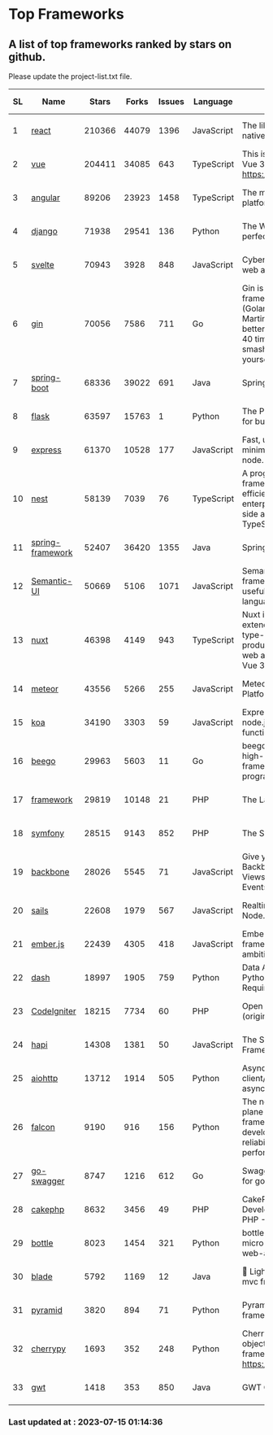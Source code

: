 # Top Frameworks
## A list of top frameworks ranked by stars on github.  
Please update the project-list.txt file.

| SL| Name  | Stars| Forks| Issues | Language | Description | Last Commit |
| --| ------| -----| ---- | ------ | -------- | ----------- | ----------- |
| 1 | [react](https://github.com/facebook/react) | 210366 | 44079 | 1396 | JavaScript | The library for web and native user interfaces | 2023-07-13 13:13:19 |
| 2 | [vue](https://github.com/vuejs/vue) | 204411 | 34085 | 643 | TypeScript | This is the repo for Vue 2. For Vue 3, go to https://github.com/vuejs/core | 2023-04-27 09:43:19 |
| 3 | [angular](https://github.com/angular/angular) | 89206 | 23923 | 1458 | TypeScript | The modern web developer’s platform | 2023-07-14 21:03:46 |
| 4 | [django](https://github.com/django/django) | 71938 | 29541 | 136 | Python | The Web framework for perfectionists with deadlines. | 2023-07-14 10:05:30 |
| 5 | [svelte](https://github.com/sveltejs/svelte) | 70943 | 3928 | 848 | JavaScript | Cybernetically enhanced web apps | 2023-07-14 14:51:30 |
| 6 | [gin](https://github.com/gin-gonic/gin) | 70056 | 7586 | 711 | Go | Gin is a HTTP web framework written in Go (Golang). It features a Martini-like API with much better performance -- up to 40 times faster. If you need smashing performance, get yourself some Gin. | 2023-06-05 01:52:39 |
| 7 | [spring-boot](https://github.com/spring-projects/spring-boot) | 68336 | 39022 | 691 | Java | Spring Boot | 2023-07-14 18:57:27 |
| 8 | [flask](https://github.com/pallets/flask) | 63597 | 15763 | 1 | Python | The Python micro framework for building web applications. | 2023-07-01 16:24:20 |
| 9 | [express](https://github.com/expressjs/express) | 61370 | 10528 | 177 | JavaScript | Fast, unopinionated, minimalist web framework for node. | 2023-05-16 01:53:48 |
| 10 | [nest](https://github.com/nestjs/nest) | 58139 | 7039 | 76 | TypeScript | A progressive Node.js framework for building efficient, scalable, and enterprise-grade server-side applications with TypeScript/JavaScript 🚀 | 2023-07-13 07:07:55 |
| 11 | [spring-framework](https://github.com/spring-projects/spring-framework) | 52407 | 36420 | 1355 | Java | Spring Framework | 2023-07-14 14:44:26 |
| 12 | [Semantic-UI](https://github.com/Semantic-Org/Semantic-UI) | 50669 | 5106 | 1071 | JavaScript | Semantic is a UI component framework based around useful principles from natural language. | 2023-01-11 17:05:32 |
| 13 | [nuxt](https://github.com/nuxt/nuxt) | 46398 | 4149 | 943 | TypeScript | Nuxt is an intuitive and extendable way to create type-safe, performant and production-grade full-stack web apps and websites with Vue 3. | 2023-07-14 22:48:50 |
| 14 | [meteor](https://github.com/meteor/meteor) | 43556 | 5266 | 255 | JavaScript | Meteor, the JavaScript App Platform | 2023-07-07 13:34:54 |
| 15 | [koa](https://github.com/koajs/koa) | 34190 | 3303 | 59 | JavaScript | Expressive middleware for node.js using ES2017 async functions | 2023-05-17 07:50:49 |
| 16 | [beego](https://github.com/beego/beego) | 29963 | 5603 | 11 | Go | beego is an open-source, high-performance web framework for the Go programming language. | 2023-07-14 07:00:02 |
| 17 | [framework](https://github.com/laravel/framework) | 29819 | 10148 | 21 | PHP | The Laravel Framework. | 2023-07-13 13:58:18 |
| 18 | [symfony](https://github.com/symfony/symfony) | 28515 | 9143 | 852 | PHP | The Symfony PHP framework | 2023-07-13 15:27:13 |
| 19 | [backbone](https://github.com/jashkenas/backbone) | 28026 | 5545 | 71 | JavaScript | Give your JS App some Backbone with Models, Views, Collections, and Events | 2023-01-04 11:09:21 |
| 20 | [sails](https://github.com/balderdashy/sails) | 22608 | 1979 | 567 | JavaScript | Realtime MVC Framework for Node.js | 2023-07-07 20:49:06 |
| 21 | [ember.js](https://github.com/emberjs/ember.js) | 22439 | 4305 | 418 | JavaScript | Ember.js - A JavaScript framework for creating ambitious web applications | 2023-07-11 14:08:46 |
| 22 | [dash](https://github.com/plotly/dash) | 18997 | 1905 | 759 | Python | Data Apps & Dashboards for Python. No JavaScript Required. | 2023-07-13 21:37:17 |
| 23 | [CodeIgniter](https://github.com/bcit-ci/CodeIgniter) | 18215 | 7734 | 60 | PHP | Open Source PHP Framework (originally from EllisLab) | 2023-04-07 17:57:13 |
| 24 | [hapi](https://github.com/hapijs/hapi) | 14308 | 1381 | 50 | JavaScript | The Simple, Secure Framework Developers Trust | 2023-04-24 22:09:20 |
| 25 | [aiohttp](https://github.com/aio-libs/aiohttp) | 13712 | 1914 | 505 | Python | Asynchronous HTTP client/server framework for asyncio and Python | 2023-07-09 13:16:56 |
| 26 | [falcon](https://github.com/falconry/falcon) | 9190 | 916 | 156 | Python | The no-magic web data plane API and microservices framework for Python developers, with a focus on reliability, correctness, and performance at scale. | 2023-07-12 08:16:48 |
| 27 | [go-swagger](https://github.com/go-swagger/go-swagger) | 8747 | 1216 | 612 | Go | Swagger 2.0 implementation for go | 2023-07-01 05:17:38 |
| 28 | [cakephp](https://github.com/cakephp/cakephp) | 8632 | 3456 | 49 | PHP | CakePHP: The Rapid Development Framework for PHP - Official Repository | 2023-07-08 07:51:28 |
| 29 | [bottle](https://github.com/bottlepy/bottle) | 8023 | 1454 | 321 | Python | bottle.py is a fast and simple micro-framework for python web-applications. | 2022-09-05 15:24:52 |
| 30 | [blade](https://github.com/lets-blade/blade) | 5792 | 1169 | 12 | Java | :rocket: Lightning fast and elegant mvc framework for Java8 | 2023-06-16 05:18:49 |
| 31 | [pyramid](https://github.com/Pylons/pyramid) | 3820 | 894 | 71 | Python | Pyramid - A Python web framework | 2023-05-11 06:49:29 |
| 32 | [cherrypy](https://github.com/cherrypy/cherrypy) | 1693 | 352 | 248 | Python | CherryPy is a pythonic, object-oriented HTTP framework.      https://cherrypy.dev | 2023-05-04 23:04:12 |
| 33 | [gwt](https://github.com/gwtproject/gwt) | 1418 | 353 | 850 | Java | GWT Open Source Project | 2023-07-03 13:48:40 |

### Last updated at : 2023-07-15 01:14:36
